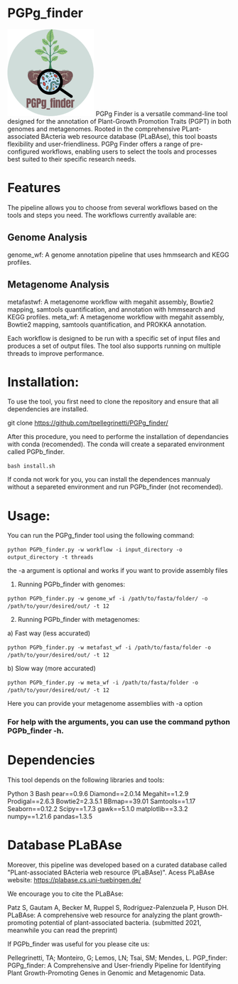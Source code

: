 # PGPg_finder
![My Image](README/logo.png)
PGPg Finder is a versatile command-line tool designed for the annotation of Plant-Growth Promotion Traits (PGPT) in both genomes and metagenomes. Rooted in the comprehensive PLant-associated BActeria web resource database (PLaBAse), this tool boasts flexibility and user-friendliness. PGPg Finder offers a range of pre-configured workflows, enabling users to select the tools and processes best suited to their specific research needs.


# Features
The pipeline allows you to choose from several workflows based on the tools and steps you need. The workflows currently available are:

## Genome Analysis
genome_wf: A genome annotation pipeline that uses hmmsearch and KEGG profiles.

## Metagenome Analysis
metafastwf: A metagenome workflow with megahit assembly, Bowtie2 mapping, samtools quantification, and annotation with hmmsearch and KEGG profiles.
meta_wf: A metagenome workflow with megahit assembly, Bowtie2 mapping, samtools quantification, and PROKKA annotation.


Each workflow is designed to be run with a specific set of input files and produces a set of output files. The tool also supports running on multiple threads to improve performance.


# Installation:

To use the tool, you first need to clone the repository and ensure that all dependencies are installed.

git clone https://github.com/tpellegrinetti/PGPg_finder/

After this procedure, you need to performe the installation of dependancies with conda (recomended).
The conda will create a separated environment called PGPb_finder.

`bash install.sh`

If conda not work for you, you can install the dependences mannualy without a separeted environment and run PGPb_finder (not recomended).

# Usage:

You can run the PGPg_finder tool using the following command:

`python PGPb_finder.py -w workflow -i input_directory -o output_directory -t threads`

the -a argument is optional and works if you want to provide assembly files


1) Running PGPb_finder with genomes:

`python PGPb_finder.py -w genome_wf -i /path/to/fasta/folder/ -o /path/to/your/desired/out/ -t 12`


2) Running PGPb_finder with metagenomes:
 
a) Fast way (less accurated)

`python PGPb_finder.py -w metafast_wf -i /path/to/fasta/folder -o /path/to/your/desired/out/ -t 12`

b) Slow way (more accurated) 

`python PGPb_finder.py -w meta_wf -i /path/to/fasta/folder -o /path/to/your/desired/out/ -t 12`

Here you can provide your metagenome assemblies with -a option

### For help with the arguments, you can use the command python PGPb_finder -h. ###

# Dependencies
This tool depends on the following libraries and tools:

Python 3
Bash
pear==0.9.6
Diamond==2.0.14
Megahit==1.2.9
Prodigal==2.6.3
Bowtie2=2.3.5.1
BBmap==39.01
Samtools==1.17
Seaborn==0.12.2
Scipy==1.7.3
gawk==5.1.0
matplotlib==3.3.2
numpy==1.21.6
pandas=1.3.5

# Database PLaBAse
Moreover, this pipeline was developed based on a curated database called "PLant-associated BActeria web resource (PLaBAse)".
Acess PLaBAse website: https://plabase.cs.uni-tuebingen.de/

We encourage you to cite the PLaBAse:

Patz S, Gautam A, Becker M, Ruppel S, Rodríguez-Palenzuela P, Huson DH. PLaBAse: A comprehensive web resource for analyzing the plant growth-promoting potential of plant-associated bacteria. (submitted 2021, meanwhile you can read the preprint)

If PGPb_finder was useful for you please cite us:

Pellegrinetti, TA; Monteiro, G; Lemos, LN; Tsai, SM; Mendes, L. PGP_finder: PGPg_finder: A Comprehensive and User-friendly Pipeline for Identifying Plant Growth-Promoting Genes in Genomic and Metagenomic Data. 
